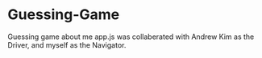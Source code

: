 # Guessing-Game
Guessing game about me
app.js was collaberated with Andrew Kim as the Driver, and myself as the Navigator.
